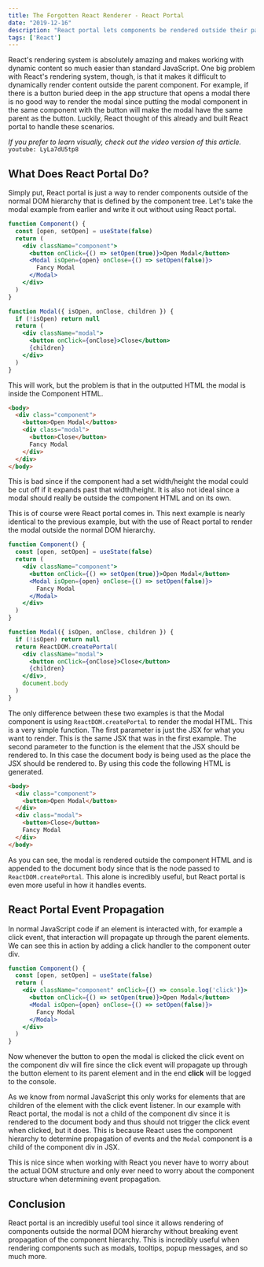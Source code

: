 ```yaml
---
title: The Forgotten React Renderer - React Portal
date: "2019-12-16"
description: "React portal lets components be rendered outside their parent component which is incredibly useful in specific scenarios explained in depth in this article."
tags: ['React']
---
```


React's rendering system is absolutely amazing and makes working with dynamic content so much easier than standard JavaScript. One big problem with React's rendering system, though, is that it makes it difficult to dynamically render content outside the parent component. For example, if there is a button buried deep in the app structure that opens a modal there is no good way to render the modal since putting the modal component in the same component with the button will make the modal have the same parent as the button. Luckily, React thought of this already and built React portal to handle these scenarios.

*If you prefer to learn visually, check out the video version of this article.*
`youtube: LyLa7dU5tp8`

## What Does React Portal Do?

Simply put, React portal is just a way to render components outside of the normal DOM hierarchy that is defined by the component tree. Let's take the modal example from earlier and write it out without using React portal.

```jsx
function Component() {
  const [open, setOpen] = useState(false)
  return (
    <div className="component">
      <button onClick={() => setOpen(true)}>Open Modal</button>
      <Modal isOpen={open} onClose={() => setOpen(false)}>
        Fancy Modal
      </Modal>
    </div>
  )
}

function Modal({ isOpen, onClose, children }) {
  if (!isOpen) return null
  return (
    <div className="modal">
      <button onClick={onClose}>Close</button>
      {children}
    </div>
  )
}
```

This will work, but the problem is that in the outputted HTML the modal is inside the Component HTML.

```html {4-7}
<body>
  <div class="component">
    <button>Open Modal</button>
    <div class="modal">
      <button>Close</button>
      Fancy Modal
    </div>
  </div>
</body>
```

This is bad since if the component had a set width/height the modal could be cut off if it expands past that width/height. It is also not ideal since a modal should really be outside the component HTML and on its own.

This is of course were React portal comes in. This next example is nearly identical to the previous example, but with the use of React portal to render the modal outside the normal DOM hierarchy.

```jsx {15,20}
function Component() {
  const [open, setOpen] = useState(false)
  return (
    <div className="component">
      <button onClick={() => setOpen(true)}>Open Modal</button>
      <Modal isOpen={open} onClose={() => setOpen(false)}>
        Fancy Modal
      </Modal>
    </div>
  )
}

function Modal({ isOpen, onClose, children }) {
  if (!isOpen) return null
  return ReactDOM.createPortal(
    <div className="modal">
      <button onClick={onClose}>Close</button>
      {children}
    </div>,
    document.body
  )
}
```

The only difference between these two examples is that the Modal component is using `ReactDOM.createPortal` to render the modal HTML. This is a very simple function. The first parameter is just the JSX for what you want to render. This is the same JSX that was in the first example. The second parameter to the function is the element that the JSX should be rendered to. In this case the document body is being used as the place the JSX should be rendered to. By using this code the following HTML is generated.

```html {5-8}
<body>
  <div class="component">
    <button>Open Modal</button>
  </div>
  <div class="modal">
    <button>Close</button>
    Fancy Modal
  </div>
</body>
```

As you can see, the modal is rendered outside the component HTML and is appended to the document body since that is the node passed to `ReactDOM.createPortal`. This alone is incredibly useful, but React portal is even more useful in how it handles events.

## React Portal Event Propagation

In normal JavaScript code if an element is interacted with, for example a click event, that interaction will propagate up through the parent elements. We can see this in action by adding a click handler to the component outer div.

```jsx {4}
function Component() {
  const [open, setOpen] = useState(false)
  return (
    <div className="component" onClick={() => console.log('click')}>
      <button onClick={() => setOpen(true)}>Open Modal</button>
      <Modal isOpen={open} onClose={() => setOpen(false)}>
        Fancy Modal
      </Modal>
    </div>
  )
}
```

Now whenever the button to open the modal is clicked the click event on the component div will fire since the click event will propagate up through the button element to its parent element and in the end **click** will be logged to the console.

As we know from normal JavaScript this only works for elements that are children of the element with the click event listener. In our example with React portal, the modal is not a child of the component div since it is rendered to the document body and thus should not trigger the click event when clicked, but it does. This is because React uses the component hierarchy to determine propagation of events and the `Modal` component is a child of the component div in JSX.

This is nice since when working with React you never have to worry about the actual DOM structure and only ever need to worry about the component structure when determining event propagation.

## Conclusion

React portal is an incredibly useful tool since it allows rendering of components outside the normal DOM hierarchy without breaking event propagation of the component hierarchy. This is incredibly useful when rendering components such as modals, tooltips, popup messages, and so much more.